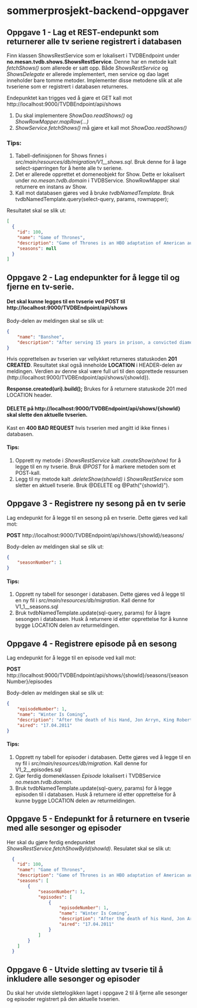 # sommerprosjekt-backend-oppgaver

## Oppgave 1 - Lag et REST-endepunkt som returnerer alle tv seriene registrert i databasen

Finn klassen ShowsRestService som er lokalisert i TVDBEndpoint under **no.mesan.tvdb.shows.ShowsRestService**. Denne har en metode kalt *fetchShows()* som allerede er satt opp. Både *ShowsRestService* og *ShowsDelegate* er allerede implementert, men service og dao laget inneholder bare tomme metoder. Implementer disse metodene slik at alle tvseriene som er registrert i databasen returneres.

Endepunktet kan trigges ved å gjøre et GET kall mot http://localhost:9000/TVDBEndpoint/api/shows

1. Du skal implementere *ShowDao.readShows()* og *ShowRowMapper.mapRow(...)*
2. *ShowService.fetchShows()* må gjøre et kall mot *ShowDao.readShows()*

### Tips:
1. Tabell-definisjonen for Shows finnes i *src/main/resources/db/migration/V1__shows.sql*. Bruk denne for å lage select-spørringen for å hente alle tv seriene.
2. Det er allerede opprettet et domeneobjekt for Show. Dette er lokalisert under *no.mesan.tvdb.domain* i TVDBService. ShowRowMapper skal returnere en instans av Show.
3. Kall mot databasen gjøres ved å bruke *tvdbNamedTemplate*. Bruk tvdbNamedTemplate.query(select-query, params, rowmapper);

Resultatet skal se slik ut:
```json
[
  {
    "id": 100,
    "name": "Game of Thrones",
    "description": "Game of Thrones is an HBO adaptation of American author George R.R. Martin's epic fantasy novel series published by HarperCollins, A Song of Ice and Fire. The show explores a medieval-like fantasy world with its plethora of characters all struggling in the only game that matters--the game of thrones. And in this game you either win or you die, there is no middle ground.",
    "seasons": null
  }
]
```

## Oppgave 2 - Lag endepunkter for å legge til og fjerne en tv-serie.

#### Det skal kunne legges til en tvserie ved **POST** til http://localhost:9000/TVDBEndpoint/api/shows

Body-delen av meldingen skal se slik ut:

```json
{
    "name": "Banshee",
    "description": "After serving 15 years in prison, a convicted diamond thief turns up in Banshee, Pennsylvania to collect what he's owed and ends up assuming the identity of the small Amish town's new sheriff.  With exceptional martial arts skills and a more direct form of justice, the new sheriff is more than a match for existing crime boss, Kai Proctor."
}
```

Hvis opprettelsen av tvserien var vellykket returneres statuskoden **201 CREATED**. Resultatet skal også inneholde **LOCATION** i HEADER-delen av meldingen. Verdien av denne skal være full url til den opprettede ressursen (http://localhost:9000/TVDBEndpoint/api/shows/{showId}).

**Response.created(uri).build();** Brukes for å returnere statuskode 201 med LOCATION header.

#### **DELETE** på http://localhost:9000/TVDBEndpoint/api/shows/{showId} skal slette den aktuelle tvserien. 
Kast en **400 BAD REQUEST** hvis tvserien med angitt id ikke finnes i databasen.

#### Tips:
1. Opprett ny metode i *ShowsRestService* kalt *.createShow(show)* for å legge til en ny tvserie. Bruk *@POST* for å markere metoden som et POST-kall.
2. Legg til ny metode kalt *.deleteShow(showId)* i *ShowsRestService* som sletter en aktuell tvserie. Bruk @DELETE og @Path("{showId}").

## Oppgave 3 - Registrere ny sesong på en tv serie

Lag endepunkt for å legge til en sesong på en tvserie. Dette gjøres ved kall mot:

**POST** http://localhost:9000/TVDBEndpoint/api/shows/{showId}/seasons/

Body-delen av meldingen skal se slik ut:
```json
{
    "seasonNumber": 1
}
```

#### Tips:
1. Opprett ny tabell for sesonger i databasen. Dette gjøres ved å legge til en ny fil i *src/main/resources/db/migration*. Kall denne for V1_1__seasons.sql
3. Bruk tvdbNamedTemplate.update(sql-query, params) for å lagre sesongen i databasen. Husk å returnere id etter opprettelse for å kunne bygge LOCATION delen av returmeldingen.

## Oppgave 4 - Registrere episode på en sesong

Lag endepunkt for å legge til en episode ved kall mot: 

**POST** http://localhost:9000/TVDBEndpoint/api/shows/{showId}/seasons/{seasonNumber}/episodes

Body-delen av meldingen skal se slik ut:
```json
{
    "episodeNumber": 1,
    "name": "Winter Is Coming",
    "description": "After the death of his Hand, Jon Arryn, King Robert Baratheon journeys North to ask an old friend to fill the position. Across the Narrow Sea, the disgraced Viserys Targaryen has plans for his younger sister, Daenerys.",
    "aired": "17.04.2011"
}
```

#### Tips:
1. Opprett ny tabell for episoder i databasen. Dette gjøres ved å legge til en ny fil i *src/main/resources/db/migration*. Kall denne for V1_2__episodes.sql
2. Gjør ferdig domeneklassen *Episode* lokalisert i TVDBService *no.mesan.tvdb.domain*.
3. Bruk tvdbNamedTemplate.update(sql-query, params) for å legge episoden til i databasen. Husk å returnere id etter opprettelse for å kunne bygge LOCATION delen av returmeldingen.

## Oppgave 5 - Endepunkt for å returnere en tvserie med alle sesonger og episoder

Her skal du gjøre ferdig endepunktet *ShowsRestService.fetchShowById(showId)*. Resulatet skal se slik ut:

```json
  {
    "id": 100,
    "name": "Game of Thrones",
    "description": "Game of Thrones is an HBO adaptation of American author George R.R. Martin's epic fantasy novel series published by HarperCollins, A Song of Ice and Fire. The show explores a medieval-like fantasy world with its plethora of characters all struggling in the only game that matters--the game of thrones. And in this game you either win or you die, there is no middle ground.",
    "seasons": [
        {
            "seasonNumber": 1,
            "episodes": [
                {
                    "episodeNumber": 1,
                    "name": "Winter Is Coming",
                    "description": "After the death of his Hand, Jon Arryn, King Robert Baratheon journeys North to ask an old friend to fill the position. Across the Narrow Sea, the disgraced Viserys Targaryen has plans for his younger sister, Daenerys.",
                    "aired": "17.04.2011"
                }
            ]
        }
    ]
  }
```

## Oppgave 6 - Utvide sletting av tvserie til å inkludere alle sesonger og episoder
Du skal her utvide slettelogikken laget i oppgave 2 til å fjerne alle sesonger og episoder registrert på den aktuelle tvserien.